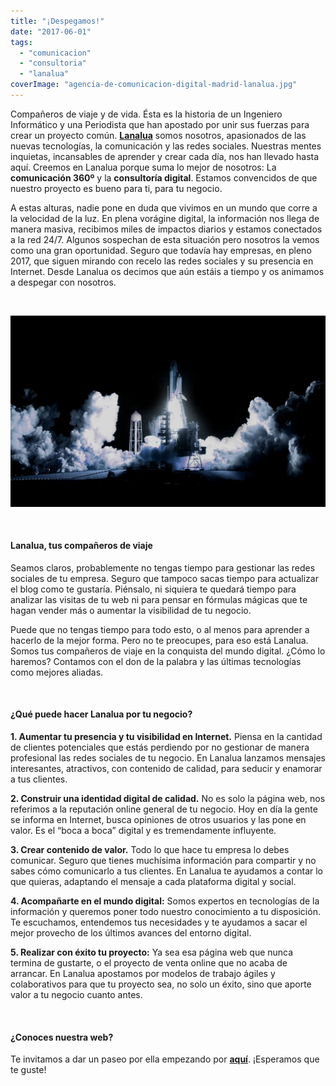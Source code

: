 ```yaml
---
title: "¡Despegamos!"
date: "2017-06-01"
tags: 
  - "comunicacion"
  - "consultoria"
  - "lanalua"
coverImage: "agencia-de-comunicacion-digital-madrid-lanalua.jpg"
---
```


Compañeros de viaje y de vida. Ésta es la historia de un Ingeniero Informático y una Periodista que han apostado por unir sus fuerzas para crear un proyecto común. **[Lanalua](https://lanalua.com)** somos nosotros, apasionados de las nuevas tecnologías, la comunicación y las redes sociales. Nuestras mentes inquietas, incansables de aprender y crear cada día, nos han llevado hasta aquí. Creemos en Lanalua porque suma lo mejor de nosotros: La **comunicación 360º** y la **consultoría digital**. Estamos convencidos de que nuestro proyecto es bueno para ti, para tu negocio.

A estas alturas, nadie pone en duda que vivimos en un mundo que corre a la velocidad de la luz. En plena vorágine digital, la información nos llega de manera masiva, recibimos miles de impactos diarios y estamos conectados a la red 24/7. Algunos sospechan de esta situación pero nosotros la vemos como una gran oportunidad. Seguro que todavía hay empresas, en pleno 2017, que siguen mirando con recelo las redes sociales y su presencia en Internet. Desde Lanalua os decimos que aún estáis a tiempo y os animamos a despegar con nosotros.

 

![agencia de comunicacion digital madrid](images/agencia-de-comunicacion-digital-madrid-lanalua.jpg)

 

#### Lanalua, tus compañeros de viaje

Seamos claros, probablemente no tengas tiempo para gestionar las redes sociales de tu empresa. Seguro que tampoco sacas tiempo para actualizar el blog como te gustaría. Piénsalo, ni siquiera te quedará tiempo para analizar las visitas de tu web ni para pensar en fórmulas mágicas que te hagan vender más o aumentar la visibilidad de tu negocio.

Puede que no tengas tiempo para todo esto, o al menos para aprender a hacerlo de la mejor forma. Pero no te preocupes, para eso está Lanalua. Somos tus compañeros de viaje en la conquista del mundo digital. ¿Cómo lo haremos? Contamos con el don de la palabra y las últimas tecnologías como mejores aliadas.

 

#### ¿Qué puede hacer Lanalua por tu negocio?

**1\. Aumentar tu presencia y tu visibilidad en Internet.** Piensa en la cantidad de clientes potenciales que estás perdiendo por no gestionar de manera profesional las redes sociales de tu negocio. En Lanalua lanzamos mensajes interesantes, atractivos, con contenido de calidad, para seducir y enamorar a tus clientes.

**2\. Construir una identidad digital de calidad.** No es solo la página web, nos referimos a la reputación online general de tu negocio. Hoy en día la gente se informa en Internet, busca opiniones de otros usuarios y las pone en valor. Es el “boca a boca” digital y es tremendamente influyente.

**3\. Crear contenido de valor.** Todo lo que hace tu empresa lo debes comunicar. Seguro que tienes muchísima información para compartir y no sabes cómo comunicarlo a tus clientes. En Lanalua te ayudamos a contar lo que quieras, adaptando el mensaje a cada plataforma digital y social.

**4\. Acompañarte en el mundo digital:** Somos expertos en tecnologías de la información y queremos poner todo nuestro conocimiento a tu disposición. Te escuchamos, entendemos tus necesidades y te ayudamos a sacar el mejor provecho de los últimos avances del entorno digital.

**5\. Realizar con éxito tu proyecto:** Ya sea esa página web que nunca termina de gustarte, o el proyecto de venta online que no acaba de arrancar. En Lanalua apostamos por modelos de trabajo ágiles y colaborativos para que tu proyecto sea, no solo un éxito, sino que aporte valor a tu negocio cuanto antes.

 

#### ¿Conoces nuestra web?

Te invitamos a dar un paseo por ella empezando por **[aquí](https://lanalua.com)**. ¡Esperamos que te guste!

